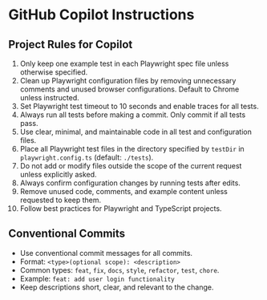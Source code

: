 # GitHub Copilot Instructions

## Project Rules for Copilot

1. Only keep one example test in each Playwright spec file unless otherwise specified.
2. Clean up Playwright configuration files by removing unnecessary comments and unused browser configurations. Default to Chrome unless instructed.
3. Set Playwright test timeout to 10 seconds and enable traces for all tests.
4. Always run all tests before making a commit. Only commit if all tests pass.
5. Use clear, minimal, and maintainable code in all test and configuration files.
6. Place all Playwright test files in the directory specified by `testDir` in `playwright.config.ts` (default: `./tests`).
7. Do not add or modify files outside the scope of the current request unless explicitly asked.
8. Always confirm configuration changes by running tests after edits.
9. Remove unused code, comments, and example content unless requested to keep them.
10. Follow best practices for Playwright and TypeScript projects.

## Conventional Commits

- Use conventional commit messages for all commits.
- Format: `<type>(optional scope): <description>`
- Common types: `feat`, `fix`, `docs`, `style`, `refactor`, `test`, `chore`.
- Example: `feat: add user login functionality`
- Keep descriptions short, clear, and relevant to the change.

